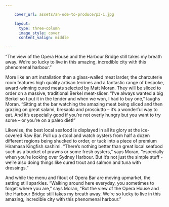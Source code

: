 ```yaml
---

    cover_url: assets/an-ode-to-produce/p3-1.jpg

    layout:
      type: three-column
      image_style: cover
      content_valign: middle

---
```


<div class="highlights">
  “The view of the Opera House and the Harbour Bridge still takes my breath away. We’re so lucky to live in this amazing, incredible city with this phenomenal harbour.”
</div>

More like an art installation than a glass-walled meat larder, the charcuterie room features high quality artisan terrines and a fantastic range of bespoke, award-winning cured meats selected by Matt Moran. They will be sliced to order on a massive, traditional Berkel meat-slicer. “I’ve always wanted a big Berkel so I put it in the tender and when we won, I had to buy one,” laughs Moran. “Sitting at the bar watching the amazing meat being sliced and then  grazing on great salami, bresaola and prosciutto – it’s a wonderful way to eat. And it’s especially good if you’re not overly hungry but you want to try some – or you’re on a paleo diet!”

Likewise, the best local seafood is displayed in all its glory at the ice-covered Raw Bar. Pull up a stool and watch oysters from half a dozen different regions being shucked to order, or tuck into a piece of premium Hiramasa Kingfish sashimi. “There’s nothing better than great local seafood such as a bucket of prawns or some fresh oysters,” says Moran, “especially when you’re looking over Sydney Harbour. But it’s not just the simple stuff - we’re also doing things like cured trout and salmon and tuna with dressings.”

And while the menu and fitout of Opera Bar are moving upmarket, the setting still sparkles. “Walking around here everyday, you sometimes to forget where you are,” says Moran, “But the view of the Opera House and the Harbour Bridge still takes my breath away. We’re so lucky to live in this amazing, incredible city with this phenomenal harbour.”
